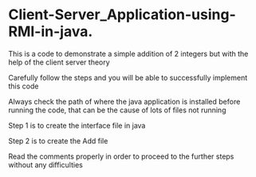 # Client-Server_Application-using-RMI-in-java.

This is a code to demonstrate a simple addition of 2 integers but with the help of the client server theory

Carefully follow the steps and you will be able to successfully implement this code

Always check the path of where the java application is installed before running the code, that can be the cause of lots of files not running

Step 1 is to create the interface file in java

Step 2 is to create the Add file

Read the comments properly in order to proceed to the further steps without any difficulties
